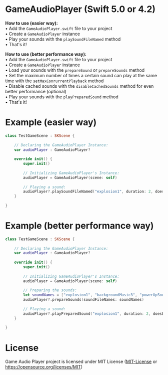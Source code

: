 # GameAudioPlayer (Swift 5.0 or 4.2)

**How to use (easier way):** <br/>
• Add the `GameAudioPlayer.swift` file to your project <br/>
• Create a `GameAudioPlayer` instance <br/>
• Play your sounds with the `playSoundFileNamed` method <br/>
• That's it! <br/>

**How to use (better performance way):** <br />
• Add the `GameAudioPlayer.swift` file to your project <br/>
• Create a `GameAudioPlayer` instance <br />
• Load your sounds with the `prepareSound` or `prepareSounds` method <br />
• Set the maximum number of times a certain sound can play at the same time with the `setMaxConrurrentPlayback` method <br />
• Disable cached sounds with the `disableCachedSounds` method for even better performance (optional) <br />
• Play your sounds with the `playPreparedSound` method <br />
• That's it! <br />

# Example (easier way)
```swift
class TestGameScene : SKScene {
    
    // Declaring the GameAudioPlayer Instance:
    var audioPlayer : GameAudioPlayer?
    
    override init() {
        super.init()
        
        // Initializing GameAudioPlayer's Instance:
        audioPlayer = GameAudioPlayer(scene: self)
        
        // Playing a sound:
        audioPlayer?.playSoundFileNamed("explosion1", duration: 2, doesLoop: false)     
    }
    
}
```

# Example (better performance way)
```swift
class TestGameScene : SKScene {
    
    // Declaring the GameAudioPlayer Instance:
    var audioPlayer : GameAudioPlayer?
    
    override init() {
        super.init()
        
        // Initializing GameAudioPlayer's Instance:
        audioPlayer = GameAudioPlayer(scene: self)
        
        // Preparing the sounds:
        let soundNames = ["explosion1", "backgroundMusic3", "powerUpSound"]
        audioPlayer?.prepareSounds(soundFileNames: soundNames)
        
        // Playing a sound:
        audioPlayer?.playPreparedSound("explosion1", duration: 2, doesLoop: false)        
    }
    
}
```
# License
Game Audio Player project is licensed under MIT License ([MIT-License](MIT-License) or https://opensource.org/licenses/MIT)
